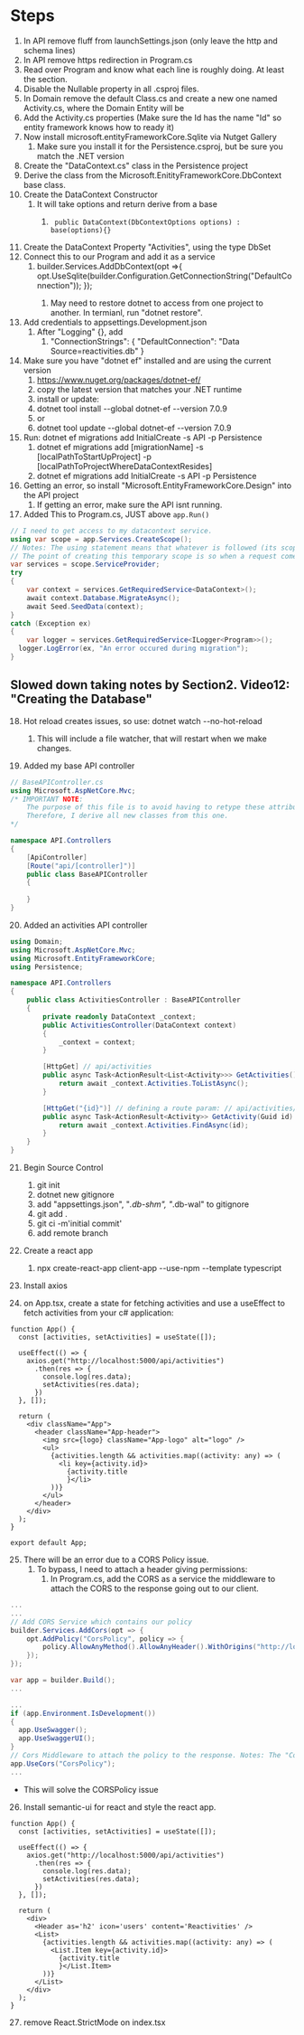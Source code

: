 # Steps
1. In API remove fluff from launchSettings.json (only leave the http and schema lines)
2. In API remove https redirection in Program.cs
3. Read over Program and know what each line is roughly doing. At least the section.
4. Disable the Nullable property in all .csproj files.
5. In Domain remove the default Class.cs and create a new one named Activity.cs, where the Domain Entity will be
6. Add the Activity.cs properties (Make sure the Id has the name "Id" so entity framework knows how to ready it)
7. Now install microsoft.entityFrameworkCore.Sqlite via Nutget Gallery
   1. Make sure you install it for the Persistence.csproj, but be sure you match the .NET version
8. Create the "DataContext.cs" class in the Persistence project
9. Derive the class from the Microsoft.EnitityFrameworkCore.DbContext base class.
10. Create the DataContext Constructor
    1.  It will take options and return derive from a base
        1.      public DataContext(DbContextOptions options) : base(options){}
11. Create the DataContext Property "Activities", using the type DbSet<Activity> 
12. Connect this to our Program and add it as a service
    1.  builder.Services.AddDbContext<DataContext>(opt =>{ opt.UseSqlite(builder.Configuration.GetConnectionString("DefaultConnection")); });
        1.  May need to restore dotnet to access from one project to another. In termianl, run "dotnet restore".
13. Add credentials to appsettings.Development.json
    1.  After "Logging" {}, add
        1.  "ConnectionStrings": { "DefaultConnection": "Data Source=reactivities.db" }
14. Make sure you have "dotnet ef" installed and are using the current version
    1.  https://www.nuget.org/packages/dotnet-ef/
    2.  copy the latest version that matches your .NET runtime
    3.  install or update:
    4.  dotnet tool install --global dotnet-ef --version 7.0.9
    5.  or
    6.  dotnet tool update --global dotnet-ef --version 7.0.9
15. Run: dotnet ef migrations add InitialCreate -s API -p Persistence
    1.  dotnet ef migrations add [migrationName] -s [localPathToStartUpProject] -p [localPathToProjectWhereDataContextResides]
    2.  dotnet ef migrations add InitialCreate -s API -p Persistence
16. Getting an error, so install "Microsoft.EntityFrameworkCore.Design" into the API project
    1.  If getting an error, make sure the API isnt running.
17. Added This to Program.cs, JUST above `app.Run()`
```cs
// I need to get access to my datacontext service.
using var scope = app.Services.CreateScope(); 
// Notes: The using statement means that whatever is followed (its scope) is going to be disposed immediately.
// The point of creating this temporary scope is so when a request comes in, we can have access to the dbContext, and immediately dispose of it.
var services = scope.ServiceProvider;
try
{
    var context = services.GetRequiredService<DataContext>();
    await context.Database.MigrateAsync();
    await Seed.SeedData(context);
}
catch (Exception ex)
{
    var logger = services.GetRequiredService<ILogger<Program>>();
  logger.LogError(ex, "An error occured during migration");
}
```

## Slowed down taking notes by Section2. Video12: "Creating the Database"

18. Hot reload creates issues, so use: dotnet watch --no-hot-reload
    1.  This will include a file watcher, that will restart when we make changes.

19. Added my base API controller
```cs
// BaseAPIController.cs
using Microsoft.AspNetCore.Mvc;
/* IMPORTANT NOTE:
    The purpose of this file is to avoid having to retype these attributes on every controller. 
    Therefore, I derive all new classes from this one.
*/

namespace API.Controllers
{
    [ApiController]
    [Route("api/[controller]")]
    public class BaseAPIController
    {
        
    }
}
```
20.  Added an activities API controller
```cs
using Domain;
using Microsoft.AspNetCore.Mvc;
using Microsoft.EntityFrameworkCore;
using Persistence;

namespace API.Controllers
{
    public class ActivitiesController : BaseAPIController
    {
        private readonly DataContext _context;
        public ActivitiesController(DataContext context)
        {
            _context = context;
        }

        [HttpGet] // api/activities
        public async Task<ActionResult<List<Activity>>> GetActivities() {
            return await _context.Activities.ToListAsync();
        }

        [HttpGet("{id}")] // defining a route param: // api/activities/someIdAbcdefg
        public async Task<ActionResult<Activity>> GetActivity(Guid id) {
            return await _context.Activities.FindAsync(id);
        }
    }
}
```
21. Begin Source Control
    1.  git init
    2.  dotnet new gitignore
    3.  add "appsettings.json", "*.db-shm", "*.db-wal" to gitignore
    4.  git add .
    5.  git ci -m'initial commit'
    6.  add remote branch


22. Create a react app
    1.  npx create-react-app client-app --use-npm --template typescript
23. Install axios
24. on App.tsx, create a state for fetching activities and use a useEffect to fetch activities from your c# application:
```tsx
function App() {
  const [activities, setActivities] = useState([]);

  useEffect(() => {
    axios.get("http://localhost:5000/api/activities")
      .then(res => {
        console.log(res.data);
        setActivities(res.data);
      })
  }, []);

  return (
    <div className="App">
      <header className="App-header">
        <img src={logo} className="App-logo" alt="logo" />
        <ul>
          {activities.length && activities.map((activity: any) => (
            <li key={activity.id}>
              {activity.title
              }</li>
          ))}
        </ul>
      </header>
    </div>
  );
}

export default App;
```
25. There will be an error due to a CORS Policy issue.
    1.  To bypass, I need to attach a header giving permissions:
        1.  In Program.cs, add the CORS as a service the middleware to attach the CORS to the response going out to our client.
```cs
...
...
// Add CORS Service which contains our policy
builder.Services.AddCors(opt => {
    opt.AddPolicy("CorsPolicy", policy => {
        policy.AllowAnyMethod().AllowAnyHeader().WithOrigins("http://localhost:3000");
    });
});

var app = builder.Build();
...
```
```cs
...
if (app.Environment.IsDevelopment())
{
  app.UseSwagger();
  app.UseSwaggerUI();
}
// Cors Middleware to attach the policy to the response. Notes: The "CorsPolicy" string must match the Cors Service string above. We want this to be ran fairly early in the pipeline process.
app.UseCors("CorsPolicy");
...
```
- This will solve the CORSPolicy issue
26. Install semantic-ui for react and style the react app.
```tsx
function App() {
  const [activities, setActivities] = useState([]);

  useEffect(() => {
    axios.get("http://localhost:5000/api/activities")
      .then(res => {
        console.log(res.data);
        setActivities(res.data);
      })
  }, []);

  return (
    <div>
      <Header as='h2' icon='users' content='Reactivities' />
      <List>
        {activities.length && activities.map((activity: any) => (
          <List.Item key={activity.id}>
            {activity.title
            }</List.Item>
        ))}
      </List>
    </div>
  );
}
```
27. remove React.StrictMode on index.tsx
